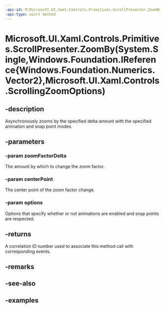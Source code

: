 ```yaml
---
-api-id: M:Microsoft.UI.Xaml.Controls.Primitives.ScrollPresenter.ZoomBy(System.Single,Windows.Foundation.IReference{Windows.Foundation.Numerics.Vector2},Microsoft.UI.Xaml.Controls.ScrollingZoomOptions)
-api-type: winrt method
---
```


# Microsoft.UI.Xaml.Controls.Primitives.ScrollPresenter.ZoomBy(System.Single,Windows.Foundation.IReference{Windows.Foundation.Numerics.Vector2},Microsoft.UI.Xaml.Controls.ScrollingZoomOptions)

<!--
public int ZoomBy (float zoomFactorDelta, System.Nullable<System.Numerics.Vector2> centerPoint, Microsoft.UI.Xaml.Controls.ScrollingZoomOptions options);
-->


## -description

Asynchronously zooms by the specified delta amount with the specified animation and snap point modes.

## -parameters

### -param zoomFactorDelta

The amount by which to change the zoom factor.

### -param centerPoint

The center point of the zoom factor change.

### -param options

Options that specify whether or not animations are enabled and snap points are respected.

## -returns

A correlation ID number used to associate this method call with corresponding events.

## -remarks

## -see-also

## -examples


